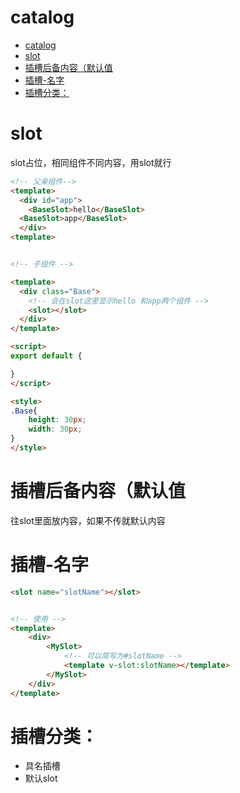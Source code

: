 # catalog
- [catalog](#catalog)
- [slot](#slot)
- [插槽后备内容（默认值](#插槽后备内容默认值)
- [插槽-名字](#插槽-名字)
- [插槽分类：](#插槽分类)



# slot

slot占位，相同组件不同内容，用slot就行


```html
<!-- 父亲组件-->
<template>
  <div id="app">
    <BaseSlot>hello</BaseSlot>
  <BaseSlot>app</BaseSlot>
  </div>
<template>


<!-- 子组件 -->

<template>
  <div class="Base"> 
    <!-- 会在slot这里显示hello 和app两个组件 -->
    <slot></slot>
  </div>
</template>

<script>
export default {

}
</script>

<style>
.Base{
    height: 30px;
    width: 30px;
}
</style>

```



# 插槽后备内容（默认值

往slot里面放内容，如果不传就默认内容


# 插槽-名字
```html
<slot name="slotName"></slot>


<!-- 使用 -->
<template>
    <div>
        <MySlot>
            <!-- 可以简写为#slotName -->
            <template v-slot:slotName></template>
        </MySlot>
    </div>
</template>
```

# 插槽分类：
-   具名插槽
-   默认slot  